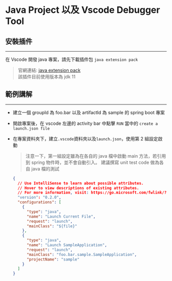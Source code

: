 # Java Project 以及 Vscode Debugger Tool

## 安裝插件

---

在 Vscode 開發 java 專案，請先下載插件包 `java extension pack`
> 官網連結: [java extension pack][java-extension-pack]  
> 該插件目前使用版本為 jdk 11

## 範例講解

---

* 建立一個 groupId 為 foo.bar 以及 artifactId 為 sample 的 spring boot 專案
* 開啟專案後，在 vscode 左邊的 activity bar 中點擊 `RUN` 當中的 `create a launch.json file`
* 在專案資料夾下，建立`.vscode`資料夾以及`launch.json`，使用第 2 組設定啟動

  > 注意一下，第一組設定雖為在各自的 java 檔中啟動 main 方法，若引用到 spring 物件時，並不會自動引入。
    建議撰寫 unit test code 做為各自 java 檔的測試

    ```json
    {
      // Use IntelliSense to learn about possible attributes.
      // Hover to view descriptions of existing attributes.
      // For more information, visit: https://go.microsoft.com/fwlink/?linkid=830387
      "version": "0.2.0",
      "configurations": [
        {
          "type": "java",
          "name": "Launch Current File",
          "request": "launch",
          "mainClass": "${file}"
        },
        {
          "type": "java",
          "name": "Launch SampleApplication",
          "request": "launch",
          "mainClass": "foo.bar.sample.SampleApplication",
          "projectName": "sample"
        }
      ]
    }

    ```

<!-- links -->
[java-extension-pack]:<https://marketplace.visualstudio.com/items?itemName=vscjava.vscode-java-pack>
